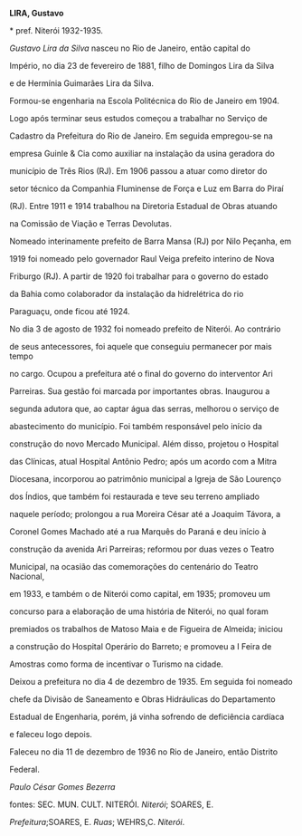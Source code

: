 **LIRA, Gustavo**



\* pref. Niterói 1932-1935.



*Gustavo Lira da Silva* nasceu no Rio de Janeiro, então capital do

Império, no dia 23 de fevereiro de 1881, filho de Domingos Lira da Silva

e de Hermínia Guimarães Lira da Silva.



Formou-se engenharia na Escola Politécnica do Rio de Janeiro em 1904.



Logo após terminar seus estudos começou a trabalhar no Serviço de

Cadastro da Prefeitura do Rio de Janeiro. Em seguida empregou-se na

empresa Guinle & Cia como auxiliar na instalação da usina geradora do

município de Três Rios (RJ). Em 1906 passou a atuar como diretor do

setor técnico da Companhia Fluminense de Força e Luz em Barra do Piraí

(RJ). Entre 1911 e 1914 trabalhou na Diretoria Estadual de Obras atuando

na Comissão de Viação e Terras Devolutas.



Nomeado interinamente prefeito de Barra Mansa (RJ) por Nilo Peçanha, em

1919 foi nomeado pelo governador Raul Veiga prefeito interino de Nova

Friburgo (RJ). A partir de 1920 foi trabalhar para o governo do estado

da Bahia como colaborador da instalação da hidrelétrica do rio

Paraguaçu, onde ficou até 1924.



No dia 3 de agosto de 1932 foi nomeado prefeito de Niterói. Ao contrário

de seus antecessores, foi aquele que conseguiu permanecer por mais tempo

no cargo. Ocupou a prefeitura até o final do governo do interventor Ari

Parreiras. Sua gestão foi marcada por importantes obras. Inaugurou a

segunda adutora que, ao captar água das serras, melhorou o serviço de

abastecimento do município. Foi também responsável pelo início da

construção do novo Mercado Municipal. Além disso, projetou o Hospital

das Clínicas, atual Hospital Antônio Pedro; após um acordo com a Mitra

Diocesana, incorporou ao patrimônio municipal a Igreja de São Lourenço

dos Índios, que também foi restaurada e teve seu terreno ampliado

naquele período; prolongou a rua Moreira César até a Joaquim Távora, a

Coronel Gomes Machado até a rua Marquês do Paraná e deu início à

construção da avenida Ari Parreiras; reformou por duas vezes o Teatro

Municipal, na ocasião das comemorações do centenário do Teatro Nacional,

em 1933, e também o de Niterói como capital, em 1935; promoveu um

concurso para a elaboração de uma história de Niterói, no qual foram

premiados os trabalhos de Matoso Maia e de Figueira de Almeida; iniciou

a construção do Hospital Operário do Barreto; e promoveu a I Feira de

Amostras como forma de incentivar o Turismo na cidade.



Deixou a prefeitura no dia 4 de dezembro de 1935. Em seguida foi nomeado

chefe da Divisão de Saneamento e Obras Hidráulicas do Departamento

Estadual de Engenharia, porém, já vinha sofrendo de deficiência cardíaca

e faleceu logo depois.



Faleceu no dia 11 de dezembro de 1936 no Rio de Janeiro, então Distrito

Federal.



*Paulo César Gomes Bezerra*



fontes: SEC. MUN. CULT. NITERÓI. *Niterói*; SOARES, E.

*Prefeitura*;SOARES, E. *Ruas*; WEHRS,C. *Niterói*.

